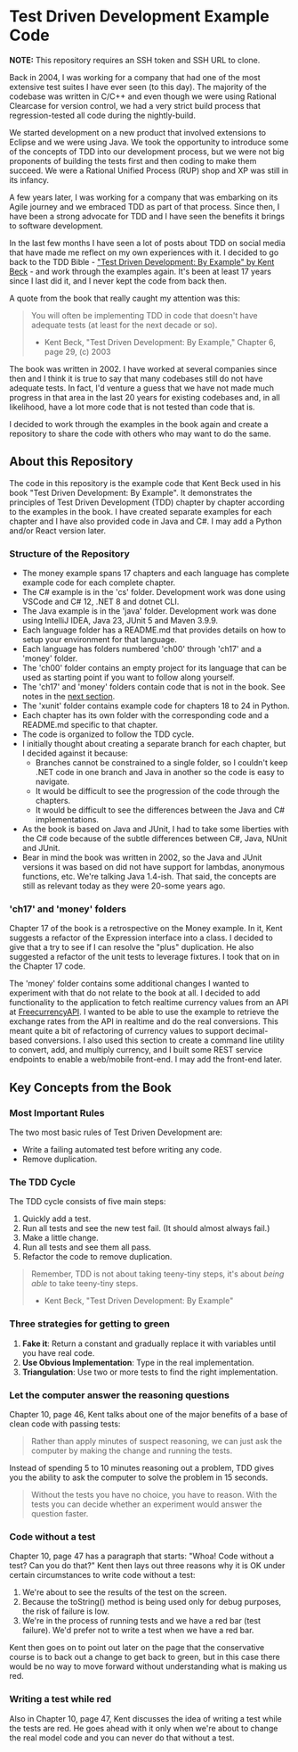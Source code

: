 # Test Driven Development Example Code

**NOTE:** This repository requires an SSH token and SSH URL to clone.

Back in 2004, I was working for a company that had one of the most extensive test suites I have ever seen (to this day). The majority of 
the codebase was written in C/C++ and even though we were using Rational Clearcase for version control, we had a very strict build
process that regression-tested all code during the nightly-build. 

We started development on a new product that involved extensions to Eclipse and we were using Java. We took the opportunity to
introduce some of the concepts of TDD into our development process, but we were not big proponents of building the tests first and then coding to make them succeed. 
We were a Rational Unified Process (RUP) shop and XP was still in its infancy.

A few years later, I was working for a company that was embarking on its Agile journey and we embraced TDD as part of that process. Since then, I have been a strong 
advocate for TDD and I have seen the benefits it brings to software development.

In the last few months I have seen a lot of posts about TDD on social media that have made me reflect on my own experiences with it. I decided to go back to the 
TDD Bible - ["Test Driven Development: By Example" by Kent Beck](https://a.co/d/5tOeg2z) - and work through the examples again. It's been at least 17 years since I last did it, and I never kept the code from back then.

A quote from the book that really caught my attention was this:
> You will often be implementing TDD in code that doesn't have adequate tests (at least for the next decade or so).
> - Kent Beck, "Test Driven Development: By Example," Chapter 6, page 29, (c) 2003

The book was written in 2002. I have worked at several companies since then and I think it is true to say that many codebases
still do not have adequate tests. In fact, I'd venture a guess that we have not made much progress in that area in the last 20
years for existing codebases and, in all likelihood, have a lot more code that is not tested than code that is.

I decided to work through the examples in the book again and create a repository to share the code with others who may want to do the same.

## About this Repository

The code in this repository is the example code that Kent Beck used in his book "Test Driven Development: By Example". 
It demonstrates the principles of Test Driven Development (TDD) chapter by chapter according to the examples in the book.
I have created separate examples for each chapter and I have also provided code in Java and C#. I may add a Python and/or React version later.

### Structure of the Repository
- The money example spans 17 chapters and each language has complete example code for each complete chapter.
- The C# example is in the 'cs' folder. Development work was done using VSCode and C# 12, .NET 8 and dotnet CLI.
- The Java example is in the 'java' folder. Development work was done using IntelliJ IDEA, Java 23, JUnit 5 and Maven 3.9.9.
- Each language folder has a README.md that provides details on how to setup your environment for that language.
- Each language has folders numbered 'ch00' through 'ch17' and a 'money' folder.
- The 'ch00' folder contains an empty project for its language that can be used as starting point if you want to follow along yourself.
- The 'ch17' and 'money' folders contain code that is not in the book. See notes in the [next section](https://github.com/The-Software-Gorilla/tdd-examples#ch17-and-money-folders).
- The 'xunit' folder contains example code for chapters 18 to 24 in Python.
- Each chapter has its own folder with the corresponding code and a README.md specific to that chapter.
- The code is organized to follow the TDD cycle.
- I initially thought about creating a separate branch for each chapter, but I decided against it because:
  - Branches cannot be constrained to a single folder, so I couldn't keep .NET code in one branch and Java in another so the code is easy to navigate.
  - It would be difficult to see the progression of the code through the chapters.
  - It would be difficult to see the differences between the Java and C# implementations.
- As the book is based on Java and JUnit, I had to take some liberties with the C# code because of the subtle differences between C#, Java, NUnit and JUnit.
- Bear in mind the book was written in 2002, so the Java and JUnit versions it was based on did not have support for lambdas, anonymous functions, etc. We're talking Java 1.4-ish. That said, the concepts are still as relevant today as they were 20-some years ago.

### 'ch17' and 'money' folders
Chapter 17 of the book is a retrospective on the Money example. In it, Kent suggests a refactor of the Expression interface into a class. I decided to give that a try to see if I can resolve the "plus" duplication. He also suggested a refactor of the unit tests to leverage fixtures. I took that on in the Chapter 17 code.

The 'money' folder contains some additional changes I wanted to experiment with that do not relate to the book at all. I decided to add functionality to the application to fetch realtime currency values from an API at [FreecurrencyAPI](https://freecurrencyapi.com/). I wanted to be able to use the example to retrieve the exchange rates from the API in realtime and do the real conversions. This meant quite a bit of refactoring of currency values to support decimal-based conversions. I also used this section to create a command line utility to convert, add, and multiply currency, and I built some REST service endpoints to enable a web/mobile front-end. I may add the front-end later.

## Key Concepts from the Book

### Most Important Rules
The two most basic rules of Test Driven Development are:
- Write a failing automated test before writing any code.
- Remove duplication.

### The TDD Cycle
The TDD cycle consists of five main steps:
1. Quickly add a test.
2. Run all tests and see the new test fail. (It should almost always fail.)
3. Make a little change.
4. Run all tests and see them all pass.
5. Refactor the code to remove duplication.
> Remember, TDD is not about taking teeny-tiny steps, it's about *being able* to take teeny-tiny steps.
> - Kent Beck, "Test Driven Development: By Example"

### Three strategies for getting to green
1. **Fake it**: Return a constant and gradually replace it with variables until you have real code.
2. **Use Obvious Implementation**: Type in the real implementation.
3. **Triangulation**: Use two or more tests to find the right implementation.

### Let the computer answer the reasoning questions
Chapter 10, page 46, Kent talks about one of the major benefits of a base of clean code with passing tests:
> Rather than apply minutes of suspect reasoning, we can just ask the computer by making the change and running the tests.

Instead of spending 5 to 10 minutes reasoning out a problem, TDD gives you the ability to ask the computer to solve the problem in 15 seconds. 
> Without the tests you have no choice, you have to reason. With the tests you can decide whether an experiment would answer the question faster.

### Code without a test
Chapter 10, page 47 has a paragraph that starts: "Whoa! Code without a test? Can you do that?" Kent then lays out three reasons 
why it is OK under certain circumstances to write code without a test:
1. We're about to see the results of the test on the screen.
2. Because the toString() method is being used only for debug purposes, the risk of failure is low.
3. We're in the process of running tests and we have a red bar (test failure). We'd prefer not to write a test when we have a red bar.

Kent then goes on to point out later on the page that the conservative course is to back out a change to get back to green, but in this case there would be no way to move forward without understanding what is making us red.

### Writing a test while red
Also in Chapter 10, page 47, Kent discusses the idea of writing a test while the tests are red. He goes ahead with it only when we're about to change the real model code and you can never do that without a test.
